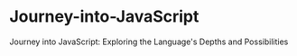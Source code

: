 # Journey-into-JavaScript
Journey into JavaScript: Exploring the Language's Depths and Possibilities
